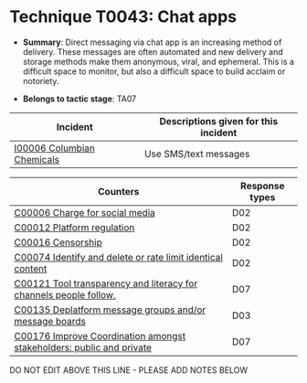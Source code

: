 # Technique T0043: Chat apps

* **Summary**: Direct messaging via chat app is an increasing method of delivery. These messages are often automated and new delivery and storage methods make them anonymous, viral, and ephemeral. This is a difficult space to monitor, but also a difficult space to build acclaim or notoriety.

* **Belongs to tactic stage**: TA07


| Incident | Descriptions given for this incident |
| -------- | -------------------- |
| [I00006 Columbian Chemicals](../generated_pages/incidents/I00006.md) | Use SMS/text messages |



| Counters | Response types |
| -------- | -------------- |
| [C00006 Charge for social media](../generated_pages/counters/C00006.md) | D02 |
| [C00012 Platform regulation](../generated_pages/counters/C00012.md) | D02 |
| [C00016 Censorship](../generated_pages/counters/C00016.md) | D02 |
| [C00074 Identify and delete or rate limit identical content](../generated_pages/counters/C00074.md) | D02 |
| [C00121 Tool transparency and literacy for channels people follow. ](../generated_pages/counters/C00121.md) | D07 |
| [C00135 Deplatform message groups and/or message boards](../generated_pages/counters/C00135.md) | D03 |
| [C00176 Improve Coordination amongst stakeholders: public and private](../generated_pages/counters/C00176.md) | D07 |


DO NOT EDIT ABOVE THIS LINE - PLEASE ADD NOTES BELOW